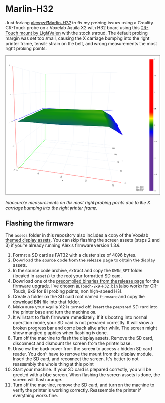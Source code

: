 # Marlin-H32

Just forking [alexqzd/Marlin-H32](https://github.com/alexqzd/Marlin-H32) to fix my probing issues using a Creality CR-Touch probe on a Voxelab Aquila X2 with H32 board using this [CR-Touch mount by LightValen](https://www.thingiverse.com/thing:4974329) with the stock shroud. The default probing margin was set too small, causing the X carriage bumping into the right printer frame, tensile strain on the belt, and wrong measurements the most right probing points.

![Probing with the wrong margin](assets/probing-margin-fix.png)

*Inaccurate measurements on the most right probing points due to the X carriage bumping into the right printer frame.*

## Flashing the firmware

The `assets` folder in this repository also includes a [copy of the Voxelab themed display assets](https://github.com/alexqzd/Marlin/tree/v1.3.5.1). You can skip flashing the screen assets (steps 2 and 3) if you're already running Alex's firmware version 1.3.6.

1. Format a SD card as FAT32 with a cluster size of 4096 bytes.
2. Download [the source code from the release page](https://github.com/vuhuy/Marlin-H32/releases/) to obtain the display assets.
3. In the source code archive, extract and copy the  `DWIN_SET` folder (located in `assets`) to the root your formatted SD card.
4. Download one of the [precompiled binaries from the release page](https://github.com/vuhuy/Marlin-H32/releases/) for the firmware upgrade. I've chosen `BLTouch-9x9-H32.bin` (also works for CR-Touch, 9x9 for 81 probing points, non high-speed HS).
5. Create a folder on the SD card root named `firmware` and copy the download BIN file into that folder.
6. Make sure your Aquila X2 is turned off, insert the prepared SD card into the printer base and turn the machine on.
7. It will start to flash firmware immediately. If it's booting into normal operation mode, your SD card is not prepared correctly. It will show a broken progress bar and come back alive after while. The screen might show mangled graphics when flashing is done.
8. Turn off the machine to flash the display assets. Remove the SD card, disconnect and dismount the screen from the printer base.
9. Unscrew the back cover from the screen to access a hidden SD card reader. You don't have to remove the mount from the display module. Insert the SD card, and reconnect the screen. It's better to not reassembly the whole thing at this point.
10. Start your machine. If your SD card is prepared correctly, you will be greeted with a blue screen. When flashing the screen assets is done, the screen will flash orange.
11. Turn off the machine, remove the SD card, and turn on the machine to verify the printer is working correctly. Reassemble the printer if everything works fine.